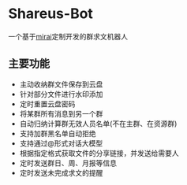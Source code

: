 # Shareus-Bot

一个基于[mirai](https://github.com/mamoe/mirai)定制开发的群求文机器人

## 主要功能

- 主动收纳群文件保存到云盘
- 针对部分文件进行水印添加
- 定时重置云盘密码
- 将某群所有消息到另一个群
- 自动归纳计算群无效人员名单(不在主群、在资源群)
- 支持加群黑名单自动拒绝
- 支持通过@形式对话大模型
- 根据指定格式获取文件的分享链接，并发送给需要人
- 定时发送群日、周、月报等信息
- 定时发送未完成求文的提醒